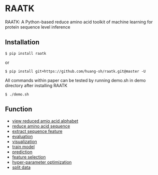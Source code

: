 # RAATK

RAATK: A Python-based reduce amino acid toolkit of machine learning for protein sequence level inference

Installation
------------
```
$ pip install raatk
```

or

``` 
$ pip install git+https://github.com/huang-sh/raatk.git@master -U
```
All commands within paper can be tested by running demo.sh in demo directory after installing RAATK
```
$ ./demo.sh
```

 Function
 ------------

- [view reduced amio acid alphabet](https://github.com/huang-sh/raatk/wiki#view)
- [reduce amino acid sequence](https://github.com/huang-sh/raatk/wiki#reduce)
- [extract sequence feature](https://github.com/huang-sh/raatk/wiki#extract)    
- [evaluation](https://github.com/huang-sh/raatk/wiki#eval)    
- [visualization](https://github.com/huang-sh/raatk/wiki#plot)    
- [train model](https://github.com/huang-sh/raatk/wiki#train)    
- [prediction](https://github.com/huang-sh/raatk/wiki#predict)    
- [feature selection](https://github.com/huang-sh/raatk/wiki#ifs)   
- [hyper-parameter optimization](https://github.com/huang-sh/raatk/wiki#-hpo)    
- [split data](https://github.com/huang-sh/raatk/wiki#split)

